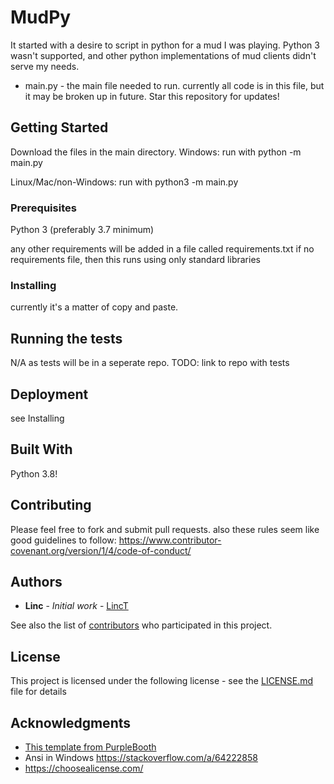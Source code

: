 # MudPy

It started with a desire to script in python for a mud I was playing. Python 3 wasn't supported, and other python implementations of mud clients didn't serve my needs.
 - main.py - the main file needed to run. currently all code is in this file, but it may be broken up in future. Star this repository for updates!




## Getting Started

Download the files in the main directory.
Windows:
run with python -m main.py

Linux/Mac/non-Windows:
run with python3 -m main.py

### Prerequisites

Python 3 (preferably 3.7 minimum)

any other requirements will be added in a file called requirements.txt
if no requirements file, then this runs using only standard libraries


### Installing

currently it's a matter of copy and paste.

## Running the tests

N/A as tests will be in a seperate repo.
TODO: link to repo with tests

## Deployment

see Installing

## Built With

Python 3.8!

## Contributing

Please feel free to fork and submit pull requests.
also these rules seem like good guidelines to follow:
https://www.contributor-covenant.org/version/1/4/code-of-conduct/

## Authors

* **Linc** - *Initial work* - [LincT](https://github.com/LincT)

See also the list of [contributors](https://github.com/LincT/MudPy/graphs/contributors) who participated in this project.

## License

This project is licensed under the following license - see the [LICENSE.md](LICENSE.md) file for details

## Acknowledgments

* [This template from PurpleBooth](https://gist.github.com/PurpleBooth/109311bb0361f32d87a2)
* Ansi in Windows https://stackoverflow.com/a/64222858
* https://choosealicense.com/
